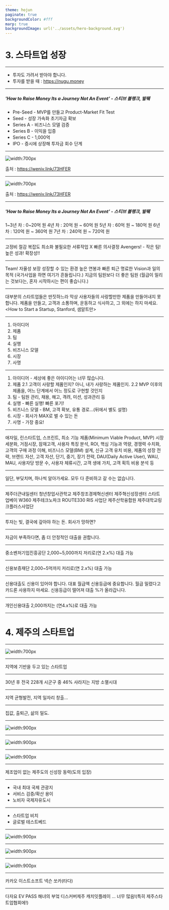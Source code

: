 ```yaml
---
theme: hojun
paginate: true
backgroundColor: #fff
marp: true
backgroundImage: url('../assets/hero-background.svg')
---
```


<!-- header: '![width:200px](../assets/weniv_logo.png)' -->

# 3. 스타트업 성장

---

<!-- _class: lead -->

- 투자도 가려서 받아야 합니다.
- 투자를 받을 때 : https://nugu.money

---

<!-- _class: lead -->

##### 'How to Raise Money Its a Journey Not An Event' - 스티브 블랭크, 발췌

- Pre-Seed - MVP를 만들고 Product-Market Fit Test
- Seed - 성장 가속화 초기자금 확보
- Series A - 비즈니스 모델 검증
- Series B - 이익을 입증
- Series C - 1,000억
- IPO - 증시에 상장해 투자금 회수 단계

---

<!-- _class: lead -->

![width:700px](images/cycle.png)

출처 : https://weniv.link/73HFER

---

<!-- _class: lead -->

![width:700px](images/cycle_2.png)

출처 : https://weniv.link/73HFER

---

<!-- _class: lead -->

##### 'How to Raise Money Its a Journey Not An Event' - 스티브 블랭크, 발췌

1~3년 차 : 0~20억 원
4년 차 : 20억 원 ~ 60억 원
5년 차 : 60억 원 ~ 180억 원
6년 차 : 120억 원 ~ 360억 원
7년 차 : 240억 원 ~ 720억 원

---

<!-- _class: lead -->

고정비 절감
복잡도 최소화
불필요한 서류작업 X
빠른 의사결정
Avengers! - 작은 팀! 높은 성과!
확장성!!

---

<!-- _class: lead -->

Team!
자율성 보장
성장할 수 있는 환경
높은 연봉과 빠른 퇴근
명료한 Vision과 일의 목적 (국가사업을 하면 여기가 흔들립니다.)
지금의 팀원보다 더 좋은 팀원
(월급이 밀리는 것보다는, 혼자 시작하시는 편이 좋습니다.)

---

<!-- _class: lead -->

대부분의 스타트업들은 딴짓하느라 막상 사용자들의 사랑할만한 제품을 만들어내지 못합니다.
제품을 만들고, 고객과 소통하며, 운동하고 식사하고, 그 외에는 하지 마세요.
<How to Start a Startup, Stanford, 샘알트만>

---

<!-- _class: lead -->

1. 아이디어
2. 제품
3. 팀
4. 실행
5. 비즈니스 모델
6. 시장
7. 사명

---

1. 아이디어 - 세상에 좋은 아이디어는 너무 많습니다.
2. 제품
   2.1 고객이 사랑할 제품인지? 아니, 내가 사랑하는 제품인지.
   2.2 MVP 이후의 제품을, 어느 단계에서 어느 정도로 구현할 것인지
3. 팀 - 팀원 관리, 채용, 해고, 격려, 미션, 성과관리 등
4. 실행 - 빠른 실행! 빠른 포기!
5. 비즈니스 모델 - BM, 고객 확보, 유통 경로…(뒤에서 별도 설명)
6. 시장 - 회사가 MAX로 벌 수 있는 돈
7. 사명 - 가장 중요!

---

<!-- _class: lead -->

애자일, 린스타트업, 스프린트,
최소 기능 제품(Minimum Viable Product, MVP)
시장세분화, 거점시장, 잠재고객, 사용자 특징 분석, ROI,
핵심 기능과 역량, 경쟁력 수치화, 고객의 구매 과정 이해,
비즈니스 모델(BM) 설계, 신규 고객 유치 비용, 제품의 성장 전략,
브랜드 자산, 고객 자산, 단기, 중기, 장기 전략,
DAU(Daily Active User), WAU, MAU,
사용자당 방문 수, 사용자 체류시간,
고객 생애 가치, 고객 획득 비용 분석 등

---

<!-- _class: lead -->

일단, 부딪치며, 하나씩 알아가세요.
모두 다 준비하고 갈 수는 없습니다.

---

<!-- _class: lead -->

제주더큰내일센터
청년창업사관학교
제주창조경제혁신센터
제주혁신성장센터
스타트업베이
W360
제주테크노파크
ROUTE330
RIS 사업단
제주산학융합원
제주대학교링크플러스사업단

---

<!-- _class: lead -->

투자는 빚, 결국에 갚아야 하는 돈.
회사가 망하면?

---

<!-- _class: lead -->

자금이 부족하다면,
좀 더 안정적인 대출을 권합니다.

---

<!-- _class: lead -->

중소벤처기업진흥공단
2,000~5,000까지 저리로(연 2.x%) 대출 가능

---

<!-- _class: lead -->

신용보증재단
2,000~5억까지 저리로(연 2.x%) 대출 가능

---

<!-- _class: lead -->

신용대출도 신용이 있어야 합니다.
대표 월급액 신용등급에 중요합니다.
월급 밀렸다고 카드론 사용하지 마세요.
신용등급이 떨어져 대출 %가 올라갑니다.

---

<!-- _class: lead -->

개인신용대출
2,000까지는 (연4.x%)로 대출 가능

---

# 4. 제주의 스타트업

---

<!-- _class: lead -->

![width:700px](images/제주의_스타트업.png)

---

<!-- _class: lead -->

지역에 기반을 두고 있는
스타트업

---

<!-- _class: lead -->

30년 후 전국 228개 시군구 중 46% 사라지는 지방 소멸시대

---

<!-- _class: lead -->

지역 균형발전, 지역 일자리 창출…

---

<!-- _class: lead -->

집값, 출퇴근, 삶의 밀도.

---

<!-- _class: lead -->

![width:900px](images/제주의_스타트업_2.png)

---

<!-- _class: lead -->

![width:900px](images/제주의_스타트업_3.png)

---

<!-- _class: lead -->

![width:900px](images/제주의_스타트업_4.png)

---

<!-- _class: lead -->

제조업이 없는 제주도의
신성장 동력(도의 입장)

---

<!-- _class: lead -->

- 국내 최대 국제 관광지
- 서비스 검증/확산 용이
- 노비자 국제자유도시

---

<!-- _class: lead -->

- 스타트업 비치
- 글로벌 테스트베드

---

<!-- _class: lead -->

![width:900px](images/제주의_스타트업_5.png)

---

<!-- _class: lead -->

![width:900px](images/제주의_스타트업_6.png)

---

<!-- _class: lead -->

![width:900px](images/제주의_스타트업_7.png)

---

<!-- _class: lead -->

카카오
이스트소프트
넥슨
쏘카(타다)

---

<!-- _class: lead -->

다자요
EV PASS
해녀의 부엌
디스커버제주
캐치잇플레이
…
너무 많음!(특히 제주스타트업협회에!)
